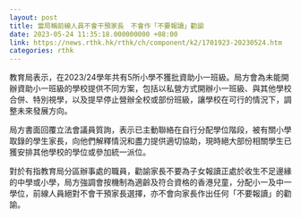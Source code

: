 ```yaml
---
layout: post
title: 當局稱前線人員不會干預家長　不會作「不要報讀」勸諭
date: 2023-05-24 11:35:18.000000000 +08:00
link: https://news.rthk.hk/rthk/ch/component/k2/1701923-20230524.htm
categories: rthk
---
```


教育局表示，在2023/24學年共有5所小學不獲批資助小一班級。局方會為未能開辦資助小一班級的學校提供不同方案，包括以私營方式開辦小一班級、與其他學校合併、特別視學，以及提早停止營辦全校或部份班級，讓學校在可行的情況下，調整未來發展方向。

局方書面回覆立法會議員質詢，表示已主動聯絡在自行分配學位階段，被有關小學取錄的學生家長，向他們解釋情況和盡力提供適切協助，現時絕大部份相關學生已獲安排其他學校的學位或參加統一派位。

對於有指教育局分區辦事處的職員，勸諭家長不要為子女報讀正處於收生不足邊緣的中學或小學，局方強調會按機制為適齡及符合資格的香港兒童，分配小一及中一學位，前線人員絕對不會干預家長選擇，亦不會向家長作出任何「不要報讀」的勸諭。
